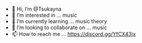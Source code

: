 - 👋 Hi, I’m @Tsukayna
- 👀 I’m interested in ... music
- 🌱 I’m currently learning ... music theory 
- 💞️ I’m looking to collaborate on ... music
- 📫 How to reach me ... https://discord.gg/YfCX43jx

<!---
Tsukayna/Tsukayna is a ✨ special ✨ repository because its `README.md` (this file) appears on your GitHub profile.
You can click the Preview link to take a look at your changes.
--->
